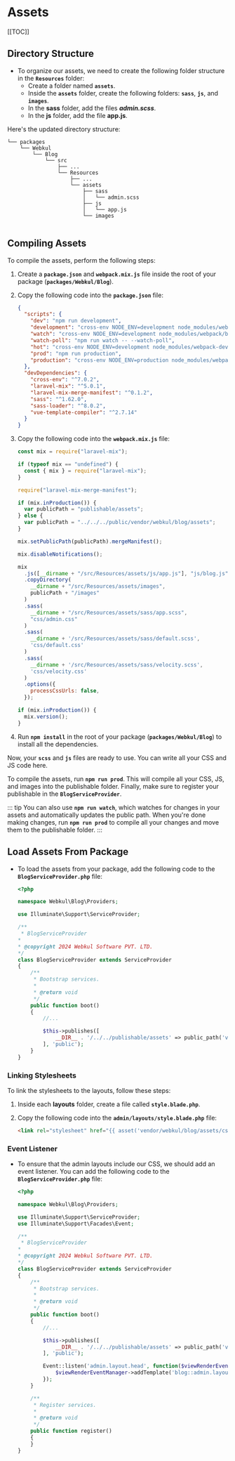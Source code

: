 # Assets

[[TOC]]

## Directory Structure

- To organize our assets, we need to create the following folder structure in the **`Resources`** folder:
  - Create a folder named **`assets`**.
  - Inside the **`assets`** folder, create the following folders: **`sass`**, **`js`**, and **`images`**.
  - In the **sass** folder, add the files **_admin.scss_**.
  - In the **js** folder, add the file **app.js**.

Here's the updated directory structure:

```
└── packages
    └── Webkul
        └── Blog
            └── src
                ├── ...
                └── Resources
                    ├── ...
                    └── assets
                        ├── sass
                        │   └── admin.scss
                        ├── js
                        │   └── app.js
                        └── images
                    
```

## Compiling Assets

To compile the assets, perform the following steps:

1. Create a **`package.json`** and **`webpack.mix.js`** file inside the root of your package (**`packages/Webkul/Blog`**).

2. Copy the following code into the **`package.json`** file:

    ```json
    {
      "scripts": {
        "dev": "npm run development",
        "development": "cross-env NODE_ENV=development node_modules/webpack/bin/webpack.js --progress --hide-modules --config=node_modules/laravel-mix/setup/webpack.config.js",
        "watch": "cross-env NODE_ENV=development node_modules/webpack/bin/webpack.js --watch --progress --hide-modules --config=node_modules/laravel-mix/setup/webpack.config.js",
        "watch-poll": "npm run watch -- --watch-poll",
        "hot": "cross-env NODE_ENV=development node_modules/webpack-dev-server/bin/webpack-dev-server.js --inline --hot --config=node_modules/laravel-mix/setup/webpack.config.js",
        "prod": "npm run production",
        "production": "cross-env NODE_ENV=production node_modules/webpack/bin/webpack.js --no-progress --hide-modules --config=node_modules/laravel-mix/setup/webpack.config.js"
      },
      "devDependencies": {
        "cross-env": "^7.0.2",
        "laravel-mix": "^5.0.1",
        "laravel-mix-merge-manifest": "^0.1.2",
        "sass": "^1.62.0",
        "sass-loader": "^8.0.2",
        "vue-template-compiler": "^2.7.14"
      }
    }
    ```

3. Copy the following code into the **`webpack.mix.js`** file:

    ```javascript
    const mix = require("laravel-mix");

    if (typeof mix == "undefined") {
      const { mix } = require("laravel-mix");
    }

    require("laravel-mix-merge-manifest");

    if (mix.inProduction()) {
      var publicPath = "publishable/assets";
    } else {
      var publicPath = "../../../public/vendor/webkul/blog/assets";
    }

    mix.setPublicPath(publicPath).mergeManifest();

    mix.disableNotifications();

    mix
      .js([__dirname + "/src/Resources/assets/js/app.js"], "js/blog.js")
      .copyDirectory(
        __dirname + "/src/Resources/assets/images",
        publicPath + "/images"
      )
      .sass(
        __dirname + "/src/Resources/assets/sass/app.scss",
        "css/admin.css"
      )
      .sass(
        __dirname + '/src/Resources/assets/sass/default.scss',
        'css/default.css'
      )
      .sass(
        __dirname + '/src/Resources/assets/sass/velocity.scss',
        'css/velocity.css'
      )
      .options({
        processCssUrls: false,
      });

    if (mix.inProduction()) {
      mix.version();
    }
    ```

4. Run **`npm install`** in the root of your package (**`packages/Webkul/Blog`**) to install all the dependencies.

Now, your **`scss`** and **`js`** files are ready to use. You can write all your CSS and JS code here.

To compile the assets, run **`npm run prod`**. This will compile all your CSS, JS, and images into the publishable folder. Finally, make sure to register your publishable in the **`BlogServiceProvider`**.

::: tip
You can also use **`npm run watch`**, which watches for changes in your assets and automatically updates the public path. When you're done making changes, run **`npm run prod`** to compile all your changes and move them to the publishable folder.
:::

## Load Assets From Package

- To load the assets from your package, add the following code to the **`BlogServiceProvider.php`** file:

    ```php
    <?php

    namespace Webkul\Blog\Providers;

    use Illuminate\Support\ServiceProvider;

    /**
     * BlogServiceProvider
    *
    * @copyright 2024 Webkul Software PVT. LTD.
    */
    class BlogServiceProvider extends ServiceProvider
    {
        /**
         * Bootstrap services.
         *
         * @return void
         */
        public function boot()
        {
            //... 

            $this->publishes([
                __DIR__ . '/../../publishable/assets' => public_path('vendor/webkul/blog/assets'),
            ], 'public');
        }
    }
    ```

### Linking Stylesheets

To link the stylesheets to the layouts, follow these steps:

1. Inside each **layouts** folder, create a file called **`style.blade.php`**.

2. Copy the following code into the **`admin/layouts/style.blade.php`** file:

    ```html
    <link rel="stylesheet" href="{{ asset('vendor/webkul/blog/assets/css/admin.css') }}"/>
    ```

### Event Listener

- To ensure that the admin layouts include our CSS, we should add an event listener. You can add the following code to the **`BlogServiceProvider.php`** file:

    ```php
    <?php

    namespace Webkul\Blog\Providers;

    use Illuminate\Support\ServiceProvider;
    use Illuminate\Support\Facades\Event;

    /**
     * BlogServiceProvider
    *
    * @copyright 2024 Webkul Software PVT. LTD.
    */
    class BlogServiceProvider extends ServiceProvider
    {
        /**
         * Bootstrap services.
         *
         * @return void
         */
        public function boot()
        {
            //... 

            $this->publishes([
                __DIR__ . '/../../publishable/assets' => public_path('vendor/webkul/blog/assets'),
            ], 'public');

            Event::listen('admin.layout.head', function($viewRenderEventManager) {
                $viewRenderEventManager->addTemplate('blog::admin.layouts.style');
            });
        }

        /**
         * Register services.
         *
         * @return void
         */
        public function register()
        {
        }
    }
    ```